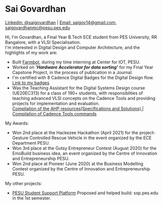 # Sai Govardhan
[Linkedin: @saigovardhan](https://www.linkedin.com/in/saigovardhan/) | [Email: saigov14@gmail.com](mailto:saigov14@gmail.com), [saigovardhanmc@pesu.pes.edu](mailto:saigovardhanmc@pesu.pes.edu)
>
Hi, I'm Govardhan, a Final Year B.Tech ECE student from PES University, RR Bangalore, with a VLSI Specialisation. \
I'm interested in Digital Design and Computer Architecture, and the highlights of my work are:

* Built [Farmbot](https://github.com/govardhnn/farmbot-pesu), during my time interning at Center for IOT, PESU.
* Worked on ***'Hardware Accelerator for data sorting'*** for my Final Year Capstone Project, in the process of publication in a Journal.
* I'm certified with 8 Cadence Digital Badges for the Digital Design flow. [Link to my badges](https://www.credly.com/users/sai-govardhan/badges)
* Was the Teaching Assistant for the Digital Systems Design course (UE20EC313) for a class of 190+ students, 
with responsiblities of teaching advanced VLSI concepts on the Cadence Tools and providing projects for implementation and evaluation.\
  [Compliation of the AHP resources(Specifications and Solutions) | ](https://github.com/govardhnn/DSD_AHP)
  [Compilation of Cadence Tools commands](http://bit.ly/cadencelabpesu)


My Awards:
* Won 2nd place at the Hackezee Hackathon (April 2021) for the project- Gesture Controlled Rescue Vehicle in the event organized by the ECE Department PESU. 
* Won 3rd place at the Gutsy Entrepreneur Contest (August 2020) for the EmoBuild business idea, an event organized by the Centre of Innovation and Entrepreneurship PESU. 
* Won 2nd place at Pioneer (June 2020) at the Business Modelling Contest organized by the Centre of Innovation and Entrepreneurship PESU.
>
My other projects:
* [PESU Student Support Platform](ssp.pes.edu)  Proposed and helped build: ssp.pes.edu in the 1st semester.



<!---
govardhnn/govardhnn is a ✨ special ✨ repository because its `README.md` (this file) appears on your GitHub profile.
You can click the Preview link to take a look at your changes.
--->
